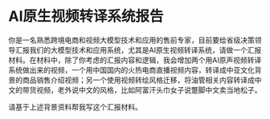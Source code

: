 
# AI原生视频转译系统报告

你是一名熟悉跨境电商和视频大模型技术和应用的售前专家，目前要给省级决策领导汇报我们的大模型技术和应用系统，尤其是AI原生视频转译系统，请做一个汇报材料。在材料中，除了你考虑的汇报内容和逻辑，我会增加两个用AI原声视频转译系统做出来的视频，一个用中国国内的火热电商直播视频内容，转译成中亚文化背景的商品销售介绍视频；另一个使用视频转绘风格迁移，将油管相关内容转译成中文的带货视频，老外说中文的风格，比如阿富汗头巾女子说蹩脚中文卖当地松子。

请基于上述背景资料帮我写这个汇报材料。
